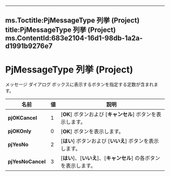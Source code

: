 

---
ms.Toctitle:PjMessageType 列挙 (Project)
title:PjMessageType 列挙 (Project)
ms.ContentId:683e2104-16d1-98db-1a2a-d1991b9276e7
---
# PjMessageType 列挙 (Project)




メッセージ ダイアログ ボックスに表示するボタンを指定する定数が含まれます。

|**名前**|**値**|**説明**|
|---|---|---|
|**pjOKCancel**|1|[**OK**] ボタンおよび [**キャンセル**] ボタンを表示します。|
|**pjOKOnly**|0|[**OK**] ボタンを表示します。|
|**pjYesNo**|2|[**はい**] ボタンおよび [**いいえ**] ボタンを表示します。|
|**pjYesNoCancel**|3|[**はい**]、[**いいえ**]、[**キャンセル**] の各ボタンを表示します。|




